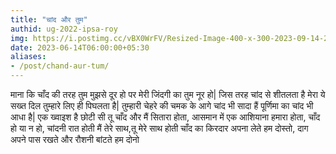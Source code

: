 ```yaml
---
title: "चांद और तुम"
authid: ug-2022-ipsa-roy
img: https://i.postimg.cc/vBX0WrFV/Resized-Image-400-x-300-2023-09-14-21-50-53-1652.webp
date: 2023-06-14T06:00:00+05:30
aliases:
- /post/chand-aur-tum/
---
```

माना कि चाँद की तरह तुम मुझसे दूर हो
 पर मेरी जिंदगी का तुम नूर हो|
जिस तरह चांद से शीतलता है
मेरा ये सख्त दिल तुम्हारे लिए ही पिघलता है|
तुम्हारी चेहरे की चमक के आगे चांद भी सादा हैं
पूर्णिमा का चांद भी आधा है|
एक ख्वाइश है छोटी सी 
तू चाँद और मैं सितारा होता, 
आसमान में एक आशियाना हमारा होता,
चाँद हो या न हो, चांदनी रात होती 
मैं तेरे साथ,तू मेरे साथ होती
 चाँद का किरदार अपना लेते हम दोस्तो,
दाग अपने पास रखते और रौशनी बांटते हम दोनो